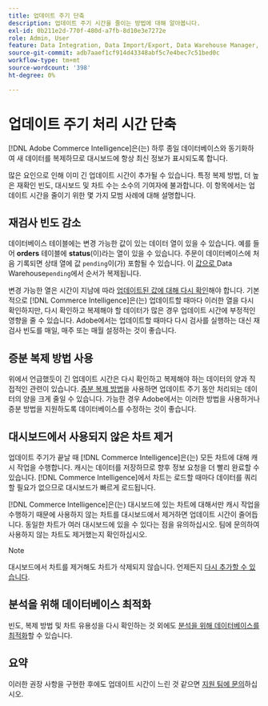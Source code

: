 ```yaml
---
title: 업데이트 주기 단축
description: 업데이트 주기 시간을 줄이는 방법에 대해 알아봅니다.
exl-id: 0b211e2d-770f-480d-a7fb-8d10e3e7272e
role: Admin, User
feature: Data Integration, Data Import/Export, Data Warehouse Manager, Dashboards
source-git-commit: adb7aaef1cf914d43348abf5c7e4bec7c51bed0c
workflow-type: tm+mt
source-wordcount: '398'
ht-degree: 0%

---
```


# 업데이트 주기 처리 시간 단축

[!DNL Adobe Commerce Intelligence]은(는) 하루 종일 데이터베이스와 동기화하여 새 데이터를 복제하므로 대시보드에 항상 최신 정보가 표시되도록 합니다.

많은 요인으로 인해 이미 긴 업데이트 시간이 추가될 수 있습니다. 특정 복제 방법, 더 높은 재확인 빈도, 대시보드 및 차트 수는 소수의 기여자에 불과합니다. 이 항목에서는 업데이트 시간을 줄이기 위한 몇 가지 모범 사례에 대해 설명합니다.

## 재검사 빈도 감소

데이터베이스 테이블에는 변경 가능한 값이 있는 데이터 열이 있을 수 있습니다. 예를 들어 **orders** 테이블에 **status**(이)라는 열이 있을 수 있습니다. 주문이 데이터베이스에 처음 기록되면 상태 열에 값 `pending`이(가) 포함될 수 있습니다. 이 [ 값으로 ](../data-analyst/data-warehouse-mgr/tour-dwm.md)Data Warehouse`pending`에서 순서가 복제됩니다.

변경 가능한 열은 시간이 지남에 따라 [업데이트된 값에 대해 다시 확인](../data-analyst/data-warehouse-mgr/cfg-data-rechecks.md)해야 합니다. 기본적으로 [!DNL Commerce Intelligence]은(는) 업데이트할 때마다 이러한 열을 다시 확인하지만, 다시 확인하고 복제해야 할 데이터가 많은 경우 업데이트 시간에 부정적인 영향을 줄 수 있습니다. Adobe에서는 업데이트할 때마다 다시 검사를 실행하는 대신 재검사 빈도를 매일, 매주 또는 매월 설정하는 것이 좋습니다.

## 증분 복제 방법 사용

위에서 언급했듯이 긴 업데이트 시간은 다시 확인하고 복제해야 하는 데이터의 양과 직접적인 관련이 있습니다. [증분 복제 방법](../data-analyst/data-warehouse-mgr/cfg-replication-methods.md)을 사용하면 업데이트 주기 동안 처리되는 데이터의 양을 크게 줄일 수 있습니다. 가능한 경우 Adobe에서는 이러한 방법을 사용하거나 증분 방법을 지원하도록 데이터베이스를 수정하는 것이 좋습니다.

## 대시보드에서 사용되지 않은 차트 제거

업데이트 주기가 끝날 때 [!DNL Commerce Intelligence]은(는) 모든 차트에 대해 캐시 작업을 수행합니다. 캐시는 데이터를 저장하므로 향후 정보 요청을 더 빨리 완료할 수 있습니다. [!DNL Commerce Intelligence]에서 차트는 로드할 때마다 데이터를 쿼리할 필요가 없으므로 대시보드가 빠르게 로드됩니다.

[!DNL Commerce Intelligence]은(는) 대시보드에 있는 차트에 대해서만 캐시 작업을 수행하기 때문에 사용하지 않는 차트를 대시보드에서 제거하면 업데이트 시간이 줄어듭니다. 동일한 차트가 여러 대시보드에 있을 수 있다는 점을 유의하십시오. 팀에 문의하여 사용하지 않는 차트도 제거했는지 확인하십시오.

>[!NOTE]
>
>대시보드에서 차트를 제거해도 차트가 삭제되지 않습니다. 언제든지 [다시 추가할 수 있습니다](../data-user/dashboards/add-charts-dashboard.md).

## 분석을 위해 데이터베이스 최적화

빈도, 복제 방법 및 차트 유용성을 다시 확인하는 것 외에도 [분석을 위해 데이터베이스를 최적화](../best-practices/opt-db-analysis.md)할 수 있습니다.

## 요약

이러한 권장 사항을 구현한 후에도 업데이트 시간이 느린 것 같으면 [지원 팀에 문의](https://experienceleague.adobe.com/docs/commerce-knowledge-base/kb/troubleshooting/miscellaneous/mbi-service-policies.html)하십시오.

